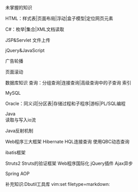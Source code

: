 未掌握的知识

HTML：样式表|页面布局|浮动|盒子模型|定位网页元素

C#：枚举|集合|XML文档读取

JSP&Servlet
文件上传

jQuery&JavaScript

广告轮播

页面滚动


数据库知识
查询：分组查询|连接查询|高级查询中的子查询
索引

MySQL

Oracle：同义词|分区表|存储过程和子程序|游标|PL/SQL编程

Java  
读取与写入io流

Java反射机制

Web程序三大框架
Hibernate
HQL连接查询
使用QBC动态查询

ibatis框架

Struts2
Struts的验证框架
Web程序国际化
jQuery插件
Ajax异步

Spring
AOP

补充知识:Dbutil工具库
 vim:set filetype=markdown: 
